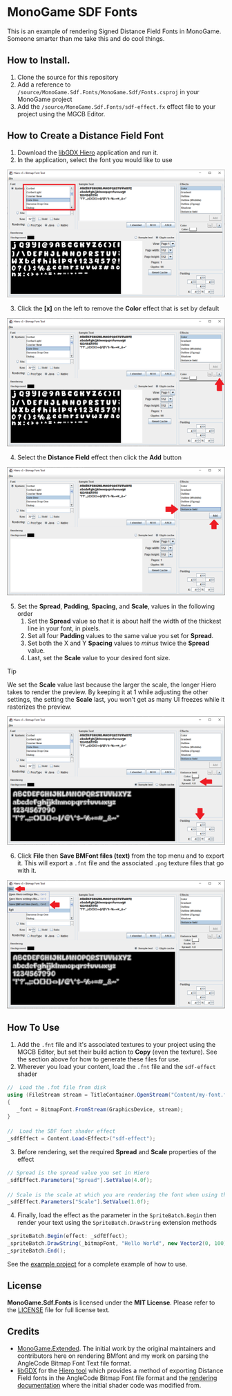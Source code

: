 # MonoGame SDF Fonts
This is an example of rendering Signed Distance Field Fonts in MonoGame.  Someone smarter than me take this and do cool things.

## How to Install.
1. Clone the source for this repository
2. Add a reference to `/source/MonoGame.Sdf.Fonts/MonoGame.Sdf/Fonts.csproj` in your MonoGame project
3. Add the `/source/MonoGame.Sdf.Fonts/sdf-effect.fx` effect file to your project using the MGCB Editor.


## How to Create a Distance Field Font
1. Download the [libGDX Hiero](https://libgdx.com/wiki/tools/hiero) application and run it.
2. In the application, select the font you would like to use

![Select Font](./images/select-font.png)

3. Click the **[x]** on the left to remove the **Color** effect that is set by default

![Remove Color Effect](./images/remove-color-effect.png)

4. Select the **Distance Field** effect then click the **Add** button

![Add Distance Field Effect](./images/add-distance-field-effect.png)

5. Set the **Spread**, **Padding**, **Spacing**, and **Scale**, values in the following order
   1. Set the **Spread** value so that it is about half the width of the thickest line in your font, in pixels.
   2. Set all four **Padding** values to the same value you set for **Spread**.
   3. Set both the X and Y **Spacing** values to *minus* twice the **Spread** value.
   4. Last, set the **Scale** value to your desired font size.

> [!TIP]
> We set the **Scale** value last because the larger the scale, the longer Hiero takes to render the preview.  By keeping it at 1 while adjusting the other settings, the setting the **Scale** last, you won't get as many UI freezes while it rasterizes the preview.

![Set Values](./images/set-values.png)

6. Click **File** then **Save BMFont files (text)** from the top menu and to export it.  This will export a `.fnt` file and the associated `.png` texture files that go with it.

![Export BMFont File](./images//export.png)

## How To Use

1. Add the `.fnt` file and it's associated textures to your project using the MGCB Editor, but set their build action to **Copy** (even the texture).  See the section above for how to generate these files for use.
2. Wherever you load your content, load the `.fnt` file and the `sdf-effect` shader

```cs
//  Load the .fnt file from disk
using (FileStream stream = TitleContainer.OpenStream("Content/my-font.fnt") as FileStream)
{
   _font = BitmapFont.FromStream(GraphicsDevice, stream);
}

//  Load the SDF font shader effect
_sdfEffect = Content.Load<Effect>("sdf-effect");
```

3. Before rendering, set the required **Spread** and **Scale** properties of the effect

```cs
// Spread is the spread value you set in Hiero
_sdfEffect.Parameters["Spread"].SetValue(4.0f);

// Scale is the scale at which you are rendering the font when using the SpriteBatch.DrawString command
_sdfEffect.Parameters["Scale"].SetValue(1.0f);
```

4. Finally, load the effect as the parameter in the `SpriteBatch.Begin` then render your text using the `SpriteBatch.DrawString` extension methods

```cs
_spriteBatch.Begin(effect: _sdfEffect);
_spriteBatch.DrawString(_bitmapFont, "Hello World", new Vector2(0, 100), Color.White, 0.0f, Vector2.Zero, scale: 5.0f, 0);
_spriteBatch.End();
```

See the [example project](./example/Game1.cs) for a complete example of how to use.

## License
**MonoGame.Sdf.Fonts** is licensed under the **MIT License**. Please refer to the [LICENSE](./LICENSE) file for full license text.

## Credits
- [MonoGame.Extended](https://github.com/craftworkgames/MonoGame.Extended).  The initial work by the original maintainers and contributors here on rendering BMfont and my work on parsing the AngleCode Bitmap Font Text file format.
- [libGDX](https://libgdx.com/) for the [Hiero tool](https://libgdx.com/wiki/tools/hiero) which provides a method of exporting Distance Field fonts in the AngleCode Bitmap Font file format and the [rendering documentation](https://libgdx.com/wiki/graphics/2d/fonts/distance-field-fonts) where the initial shader code was modified from.
